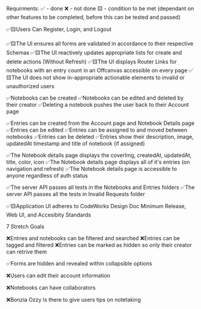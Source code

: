 Requirments: 
✅ - done
❌ - not done 
🟨 - condition to be met (dependant on other features to be completed, before this can be tested and passed)

✅🟨Users Can Register, Login, and Logout

✅🟨The UI ensures all forms are validated in accordance to their respective Schemas
✅🟨The UI reactively updates appropriate lists for create and delete actions (Without Refresh)
✅🟨The UI displays Router Links for notebooks with an entry count in an Offcanvas accessible on every page
✅🟨The UI does not show in-appropriate actionable elements to invalid or unauthorized users

✅Notebooks can be created
✅Notebooks can be edited and deleted by their creator
✅Deleting a notebook pushes the user back to their Account page

✅Entries can be created from the Account page and Notebook Details page
✅Entries can be edited
✅Entries can be assigned to and moved between notebooks
✅Entries can be deleted
✅Entries show their description, image, updatedAt timestamp and title of notebook (if assigned)

✅The Notebook details page displays the coverImg, createdAt, updatedAt, title, color, icon
✅The Notebook details page displays all of it's entries (on navigation and refresh)
✅The Notebook details page is accessible to anyone regardless of auth status

✅The server API passes all tests in the Notebooks and Entries folders
✅The server API passes all the tests in Invalid Requests folder

✅🟨Application UI adheres to CodeWorks Design Doc Minimum Release, Web UI, and Accesibity Standards

7 Stretch Goals

❌Entries and notebooks can be filtered and searched
❌Entries can be tagged and filtered
❌Entries can be marked as hidden so only their creator can retrive them

✅Forms are hidden and revealed within collapsible options

❌Users can edit their account information

❌Notebooks can have collaborators

❌Bonzia Ozzy Is there to give users tips on notetaking
